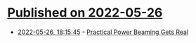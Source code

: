 # [Published on 2022-05-26](index.md)

* [2022-05-26, 18:15:45](https://news.ycombinator.com/item?id=31521665) - [Practical Power Beaming Gets Real](https://spectrum.ieee.org/power-beaming)
